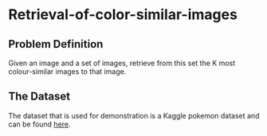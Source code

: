 # Retrieval-of-color-similar-images

<h2>Problem Definition</h2>
<p>Given an image and a set of images, retrieve from this set the K most colour-similar images to that image.</p>

<h2>The Dataset</h2>
<p>The dataset that is used for demonstration is a Kaggle pokemon dataset and can be found <a href="https://www.kaggle.com/vishalsubbiah/pokemon-images-and-types" target="_blank">here</a>.</p>
